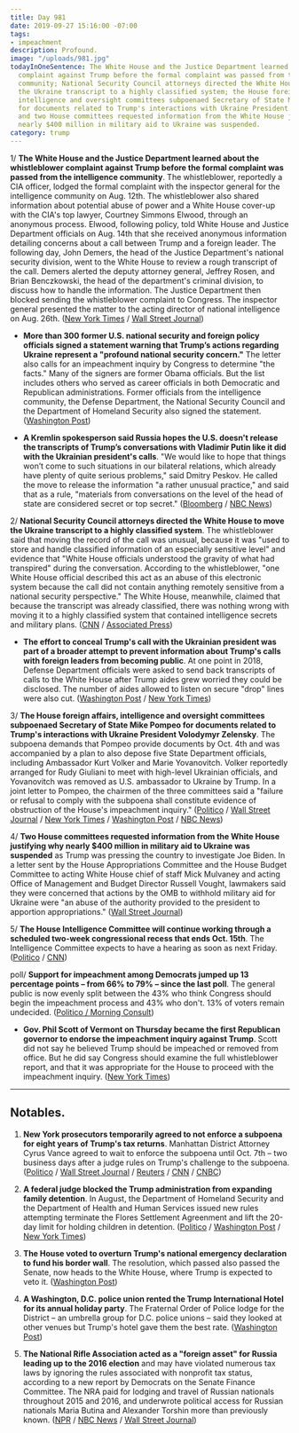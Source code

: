 ```yaml
---
title: Day 981
date: 2019-09-27 15:16:00 -07:00
tags:
- impeachment
description: Profound.
image: "/uploads/981.jpg"
todayInOneSentence: The White House and the Justice Department learned about the whistleblower
  complaint against Trump before the formal complaint was passed from the intelligence
  community; National Security Council attorneys directed the White House to move
  the Ukraine transcript to a highly classified system; the House foreign affairs,
  intelligence and oversight committees subpoenaed Secretary of State Mike  Pompeo
  for documents related to Trump's interactions with Ukraine President Volodymyr Zelensky;
  and two House committees requested information from the White House justifying why
  nearly $400 million in military aid to Ukraine was suspended.
category: trump
---
```


1/ **The White House and the Justice Department learned about the whistleblower complaint against Trump before the formal complaint was passed from the intelligence community**. The whistleblower, reportedly a CIA officer, lodged the formal complaint with the inspector general for the intelligence community on Aug. 12th. The whistleblower also shared information about potential abuse of power and a White House cover-up with the CIA's top lawyer, Courtney Simmons Elwood, through an anonymous process. Elwood, following policy, told White House and Justice Department officials on Aug. 14th that she received anonymous information detailing concerns about a call between Trump and a foreign leader. The following day, John Demers, the head of the Justice Department's national security division, went to the White House to review a rough transcript of the call. Demers alerted the deputy attorney general, Jeffrey Rosen, and Brian Benczkowski, the head of the department's criminal division, to discuss how to handle the information. The Justice Department then blocked sending the whistleblower complaint to Congress. The inspector general presented the matter to the acting director of national intelligence on Aug. 26th. ([New York Times](https://www.nytimes.com/2019/09/26/us/politics/who-is-whistleblower.html) / [Wall Street Journal](https://www.wsj.com/articles/justice-department-got-early-word-of-concerns-about-trumps-ukraine-call-11569606526))

* **More than 300 former U.S. national security and foreign policy officials signed a statement warning that Trump’s actions regarding Ukraine represent a "profound national security concern."** The letter also calls for an impeachment inquiry by Congress to determine "the facts." Many of the signers are former Obama officials. But the list includes others who served as career officials in both Democratic and Republican administrations. Former officials from the intelligence community, the Defense Department, the National Security Council and the Department of Homeland Security also signed the statement. ([Washington Post](https://www.washingtonpost.com/national-security/nearly-300-former-officials-call-trumps-actions-concerning-ukraine-profound-national-security-concern/2019/09/27/254c09ac-e09e-11e9-8dc8-498eabc129a0_story.html))

* **A Kremlin spokesperson said Russia hopes the U.S. doesn't release the transcripts of Trump’s conversations with Vladimir Putin like it did with the Ukrainian president's calls**. "We would like to hope that things won’t come to such situations in our bilateral relations, which already have plenty of quite serious problems," said Dmitry Peskov. He called the move to release the information "a rather unusual practice," and said that as a rule, "materials from conversations on the level of the head of state are considered secret or top secret." ([Bloomberg](https://www.bloomberg.com/news/articles/2019-09-27/kremlin-hopes-white-house-doesn-t-release-putin-trump-calls) / [NBC News](https://www.nbcnews.com/news/world/kremlin-says-it-hopes-u-s-would-not-release-trump-n1059446))

2/ **National Security Council attorneys directed the White House to move the Ukraine transcript to a highly classified system**. The whistleblower said that moving the record of the call was unusual, because it was "used to store and handle classified information of an especially sensitive level" and evidence that "White House officials understood the gravity of what had transpired" during the conversation. According to the whistleblower, "one White House official described this act as an abuse of this electronic system because the call did not contain anything remotely sensitive from a national security perspective." The White House, meanwhile, claimed that because the transcript was already classified, there was nothing wrong with moving it to a highly classified system that contained intelligence secrets and military plans. ([CNN](https://www.cnn.com/2019/09/27/politics/donald-trump-ukraine-transcript-white-house/index.html) / [Associated Press](https://apnews.com/ec576ac2faa942d18450f7bdfac0ef24))

* **The effort to conceal Trump's call with the Ukrainian president was part of a broader attempt to prevent information about Trump's calls with foreign leaders from becoming public**. At one point in 2018, Defense Department officials were asked to send back transcripts of calls to the White House after Trump aides grew worried they could be disclosed. The number of aides allowed to listen on secure "drop" lines were also cut. ([Washington Post](https://www.washingtonpost.com/politics/effort-to-shield-trumps-call-with-ukrainian-leader-was-part-of-broader-secrecy-effort/2019/09/26/dc3a482c-e076-11e9-be96-6adb81821e90_story.html) / [New York Times](https://www.nytimes.com/2019/09/26/us/politics/trump-ukraine-timeline.html))

3/ **The House foreign affairs, intelligence and oversight committees subpoenaed Secretary of State Mike  Pompeo for documents related to Trump's interactions with Ukraine President Volodymyr Zelensky**. The subpoena demands that Pompeo provide documents by Oct. 4th and was accompanied by a plan to also depose five State Department officials, including Ambassador Kurt Volker and Marie Yovanovitch. Volker reportedly arranged for Rudy Giuliani to meet with high-level Ukrainian officials, and Yovanovitch was removed as U.S. ambassador to Ukraine by Trump. In a joint letter to Pompeo, the chairmen of the three committees said a "failure or refusal to comply with the subpoena shall constitute evidence of obstruction of the House's impeachment inquiry." ([Politico](https://www.politico.com/news/2019/09/27/democrats-subpoena-pompeo-as-part-of-impeachment-inquiry-000159) / [Wall Street Journal](https://www.wsj.com/articles/house-committees-seek-documents-about-ukraine-aid-delay-11569608326) / [New York Times](https://www.nytimes.com/2019/09/27/us/politics/house-democrats-impeachment-trump.html) / [Washington Post](https://www.washingtonpost.com/politics/trump-whistleblower-impeachment/2019/09/27/55b99276-e0a8-11e9-8dc8-498eabc129a0_story.html) / [NBC News](https://www.nbcnews.com/politics/politics-news/pompeo-subpoenaed-house-democrats-over-trump-ukraine-scandal-n1059791))

4/ **Two House committees requested information from the White House justifying why nearly $400 million in military aid to Ukraine was suspended** as Trump was pressing the country to investigate Joe Biden. In a letter sent by the House Appropriations Committee and the House Budget Committee to acting White House chief of staff Mick Mulvaney and acting Office of Management and Budget Director Russell Vought, lawmakers said they were concerned that actions by the OMB to withhold military aid for Ukraine were "an abuse of the authority provided to the president to apportion appropriations." ([Wall Street Journal](https://www.wsj.com/articles/house-committees-seek-documents-about-ukraine-aid-delay-11569608326))

5/ **The House Intelligence Committee will continue working through a scheduled two-week congressional recess that ends Oct. 15th**. The Intelligence Committee expects to have a hearing as soon as next Friday. ([Politico](https://www.politico.com/story/2019/09/27/house-intelligence-committee-impeachment-1516995) / [CNN](https://www.cnn.com/2019/09/27/politics/impeachment-inquiry-hearing-schiff/index.html))

poll/ **Support for impeachment among Democrats jumped up 13 percentage points – from 66% to 79% – since the last poll**. The general public is now evenly split between the 43% who think Congress should begin the impeachment process and 43% who don't. 13% of voters remain undecided. ([Politico / Morning Consult](https://www.politico.com/story/2019/09/26/poll-support-impeachment-trump-1515012))

* **Gov. Phil Scott of Vermont on Thursday became the first Republican governor to endorse the impeachment inquiry against Trump**. Scott did not say he believed Trump should be impeached or removed from office. But he did say Congress should examine the full whistleblower report, and that it was appropriate for the House to proceed with the impeachment inquiry. ([New York Times](https://www.nytimes.com/2019/09/26/us/politics/phil-scott-vermont-governor-impeachment.html))

---

## Notables.

1. **New York prosecutors temporarily agreed to not enforce a subpoena for eight years of Trump's tax returns**. Manhattan District Attorney Cyrus Vance agreed to wait to enforce the subpoena until Oct. 7th – two business days after a judge rules on Trump's challenge to the subpoena. ([Politico](https://www.politico.com/story/2019/09/26/new-york-trump-tax-returns-1515405) / [Wall Street Journal](https://www.politico.com/story/2019/09/26/new-york-trump-tax-returns-1515405) / [Reuters](https://www.reuters.com/article/us-usa-trump-vance-idUSKBN1WB2RE) / [CNN](https://www.cnn.com/2019/09/25/politics/trump-taxes-new-york/index.html) / [CNBC](https://www.cnbc.com/2019/09/27/prosecutors-agree-to-pause-in-subpoena-for-trump-tax-returns.html))

2. **A federal judge blocked the Trump administration from expanding family detention**. In August, the Department of Homeland Security and the Department of Health and Human Services issued new rules attempting terminate the Flores Settlement Agreenment and lift the 20-day limit for holding children in detention. ([Politico](https://www.politico.com/news/2019/09/27/judge-blocks-expanded-family-detentions-006575) / [Washington Post](https://www.washingtonpost.com/immigration/federal-judge-blocks-trump-administration-from-detaining-migrant-children-for-indefinite-periods/2019/09/27/49a39790-e15f-11e9-b199-f638bf2c340f_story.html) / [New York Times](https://www.nytimes.com/2019/09/27/us/migrant-children-flores-court.html))

3. **The House voted to overturn Trump's national emergency declaration to fund his border wall**. The resolution, which passed also passed the Senate, now heads to the White House, where Trump is expected to veto it. ([Washington Post](https://www.washingtonpost.com/politics/house-votes-to-overturn-trumps-national-emergency-to-fund-border-wall--but-falls-short-of-veto-proof-majority/2019/09/27/ebc4b9a0-e128-11e9-b199-f638bf2c340f_story.html))

4. **A Washington, D.C. police union rented the Trump International Hotel for its annual holiday party**. The Fraternal Order of Police lodge for the District – an umbrella group for D.C. police unions – said they looked at other venues but Trump's hotel gave them the best rate. ([Washington Post](https://www.washingtonpost.com/politics/a-dc-police-union-is-holding-its-holiday-party-at-president-trumps-hotel-some-members-are-furious/2019/09/27/58631a58-e08d-11e9-b199-f638bf2c340f_story.html))

5. **The National Rifle Association acted as a "foreign asset" for Russia leading up to the 2016 election** and may have violated numerous tax laws by ignoring the rules associated with nonprofit tax status, according to a new report by Democrats on the Senate Finance Committee. The NRA paid for lodging and travel of Russian nationals throughout 2015 and 2016, and underwrote political access for Russian nationals Maria Butina and Alexander Torshin more than previously known. ([NPR](https://www.npr.org/2019/09/27/764879242/nra-was-foreign-asset-to-russia-ahead-of-2016-new-senate-report-reveals) / [NBC News](https://www.nbcnews.com/politics/congress/senate-democrats-accuse-nra-promising-access-u-s-officials-exchange-n1059496) / [Wall Street Journal](https://www.wsj.com/articles/nras-ties-to-russian-nationals-detailed-in-new-report-11569593888))